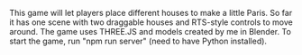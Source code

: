 This game will let players place different houses to make a little Paris.
So far it has one scene with two draggable houses and RTS-style controls to move around.
The game uses THREE.JS and models created by me in Blender.
To start the game, run "npm run server" (need to have Python installed). 